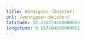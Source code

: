 ```yaml
---
title: Wennigsen (Deister)
url: /wennigsen-deister/
latitude: 52.276274400000005
longitude: 9.567184600000001
---
```

